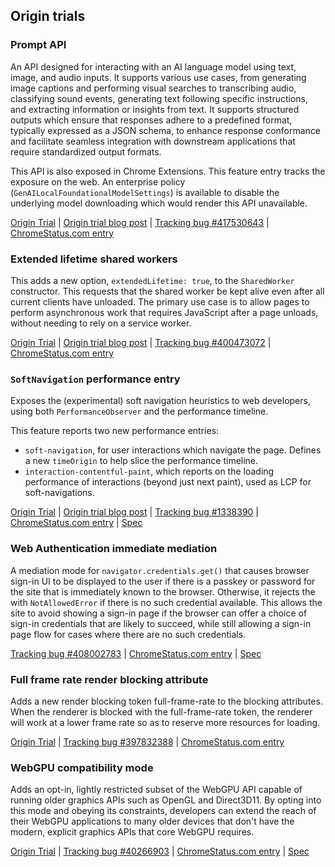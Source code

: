 ## Origin trials

### Prompt API

An API designed for interacting with an AI language model using text, image, and audio inputs. It supports various use cases, from generating image captions and performing visual searches to transcribing audio, classifying sound events, generating text following specific instructions, and extracting information or insights from text. It supports structured outputs which ensure that responses adhere to a predefined format, typically expressed as a JSON schema, to enhance response conformance and facilitate seamless integration with downstream applications that require standardized output formats.

This API is also exposed in Chrome Extensions. This feature entry tracks the exposure on the web. An enterprise policy (`GenAILocalFoundationalModelSettings`) is available to disable the underlying model downloading which would render this API unavailable.

[Origin Trial](https://developer.chrome.com/origintrials/#/register_trial/2533837740349325313) | [Origin trial blog post](/blog/prompt-multimodal-origin-trial) | [Tracking bug #417530643](https://issues.chromium.org/issues/417530643) | [ChromeStatus.com entry](https://chromestatus.com/feature/5134603979063296)

### Extended lifetime shared workers

This adds a new option, `extendedLifetime: true`, to the `SharedWorker` constructor. This requests that the shared worker be kept alive even after all current clients have unloaded. The primary use case is to allow pages to perform asynchronous work that requires JavaScript after a page unloads, without needing to rely on a service worker.

[Origin Trial](https://developer.chrome.com/origintrials/#/register_trial/3056255297124302849) | [Origin trial blog post](/blog/extended-lifetime-shared-workers-origin-trial) | [Tracking bug #400473072](https://issues.chromium.org/issues/400473072) | [ChromeStatus.com entry](https://chromestatus.com/feature/5138641357373440)

### `SoftNavigation` performance entry

Exposes the (experimental) soft navigation heuristics to web developers, using both `PerformanceObserver` and the performance timeline.

This feature reports two new performance entries:

  * `soft-navigation`, for user interactions which navigate the page. Defines a new `timeOrigin` to help slice the performance timeline.
  * `interaction-contentful-paint`, which reports on the loading performance of interactions (beyond just next paint), used as LCP for soft-navigations.

[Origin Trial](https://developer.chrome.com/origintrials#/view_trial/21392098230009857) | [Origin trial blog post](/blog/new-soft-navigations-origin-trial) | [Tracking bug #1338390](https://issues.chromium.org/issues/1338390) | [ChromeStatus.com entry](https://chromestatus.com/feature/5144837209194496) | [Spec](https://wicg.github.io/soft-navigations)

### Web Authentication immediate mediation

A mediation mode for `navigator.credentials.get()` that causes browser sign-in UI to be displayed to the user if there is a passkey or password for the site that is immediately known to the browser. Otherwise, it rejects the with `NotAllowedError` if there is no such credential available. This allows the site to avoid showing a sign-in page if the browser can offer a choice of sign-in credentials that are likely to succeed, while still allowing a sign-in page flow for cases where there are no such credentials.

[Tracking bug #408002783](https://issues.chromium.org/issues/408002783) | [ChromeStatus.com entry](https://chromestatus.com/feature/5164322780872704) | [Spec](https://github.com/w3c/webauthn/pull/2291)

### Full frame rate render blocking attribute

Adds a new render blocking token full-frame-rate to the blocking attributes. When the renderer is blocked with the full-frame-rate token, the renderer will work at a lower frame rate so as to reserve more resources for loading.

[Origin Trial](https://developer.chrome.com/origintrials/#/register_trial/3578672853899280385) | [Tracking bug #397832388](https://issues.chromium.org/issues/397832388) | [ChromeStatus.com entry](https://chromestatus.com/feature/5207202081800192)

### WebGPU compatibility mode

Adds an opt-in, lightly restricted subset of the WebGPU API capable of running older graphics APIs such as OpenGL and Direct3D11. By opting into this mode and obeying its constraints, developers can extend the reach of their WebGPU applications to many older devices that don't have the modern, explicit graphics APIs that core WebGPU requires.

[Origin Trial](https://developer.chrome.com/origintrials/#/register_trial/1489002626799370241) | [Tracking bug #40266903](https://issues.chromium.org/issues/40266903) | [ChromeStatus.com entry](https://chromestatus.com/feature/6436406437871616) | [Spec](https://github.com/gpuweb/gpuweb/blob/main/proposals/compatibility-mode.md)

